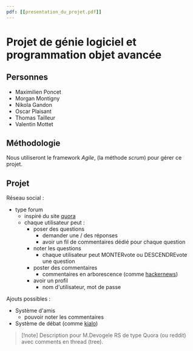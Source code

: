 ```yaml
---
pdf: [[presentation_du_projet.pdf]]
---
```


# Projet de génie logiciel et programmation objet avancée

## Personnes
 - Maximilien Poncet
 - Morgan Montigny
 - Nikola Gandon
 - Oscar Plaisant
 - Thomas Tailleur
 - Valentin Mottet

## Méthodologie
Nous utiliseront le framework _Agile_, (la méthode _scrum_) pour gérer ce projet.

## Projet

Réseau social :
 - type forum
	 - inspiré du site [quora](https://quora.com)
	 - chaque utilisateur peut :
		 - poser des questions
			 - demander une / des réponses
			 - avoir un fil de commentaires dédié pour chaque question
		 - noter les questions
			 - chaque utilisateur peut MONTERvote ou DESCENDREvote une question
		 - poster des commentaires
			 - commentaires en arborescence (comme [hackernews](https://news.ycombinator.com/))
		 - avoir un profil
			 - nom d'utilisateur, mot de passe

Ajouts possibles :
 - Système d'amis
	 - pouvoir noter les commentaires
 - Système de débat (comme [kialo](https://kialo.com))


> [!note] Description pour M.Devogele
> RS de type Quora (ou reddit) avec comments en thread (tree).

